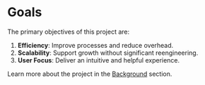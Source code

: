 # Goals

The primary objectives of this project are:

1. **Efficiency**: Improve processes and reduce overhead.
2. **Scalability**: Support growth without significant reengineering.
3. **User Focus**: Deliver an intuitive and helpful experience.

Learn more about the project in the [Background](intro-background.md) section.
